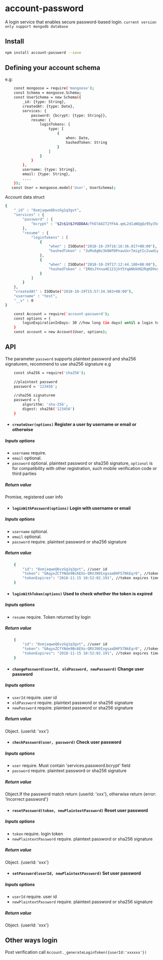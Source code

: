 # account-password
A login service that enables secure password-based login. `current version only support mongodb database`

## Install

```bash
npm install account-password --save
```
## Defining your account schema

e.g:

```bash
    const mongoose = require('mongoose');
    const Schema = mongoose.Schema;
    const UserSchema = new Schema({
        _id: {type: String},
        createdAt: {type: Date},
        services: {
            password: {bcrypt: {type: String}},
            resume: {
                loginTokens: {
                    type: [
                        {
                            when: Date,
                            hashedToken: String
                        }
                    ]
                }
            }
        },
        username: {type: String},
        email: {type: String},
        ....
    });
   const User = mongoose.model('User', UserSchema);
```
Account data struct
```bash
{
    "_id" : "8xmjaqweQ6vzGg1q3gvt",
    "services" : {
        "password" : {
            "bcrypt" : "$2b$10$JYUDDA4/fhOl6AIT2YFkA.qmL2d1aNQgQz95y35o01FCG6delTQI."
        },
        "resume" : {
            "loginTokens" : [
                {
                    "when" : ISODate("2018-10-29T16:16:36.017+08:00"),
                    "hashedToken" : "3uMs8gNz3b8WfDPnauUxr7migtIc2uwdipAYZefYXcE="
                },
                {
                    "when" : ISODate("2018-10-29T17:12:44.180+08:00"),
                    "hashedToken" : "IRHsJYnna4E123jhY5YqANbkHQ2RqKD9xyv6WDF8xk8="
                }
            ]
        }
    },
    "createdAt" : ISODate("2018-10-29T15:57:34.983+08:00"),
    "username" : "test",
    "__v" : 0
}
```



```bash
    const Account = require('account-password');
    const options = {
        loginExpirationInDays: 30 //how long (in days) until a login token expires, default 90
    }
    const account = new Account(User, options);
```

## API

The parameter `password` supports plaintext password and sha256 signaturem, recommend to use sha256 signature
e.g
```bash
	const sha256 = require('sha256');
    
    //plaintext password
    password = '123456';
    
    //sha256 signaturem
    password = {
    	algorithm: 'sha-256',
        digest: sha256('123456')
    }
```

* #### `createUser(options)` Register a user by username or email or otherwise
##### Inputs options
 * `username` require.
 * `email` optional.
 * `password` optional. plaintext password or sha256 signature, `optional` is for compatibility with other registration, such mobile verification code or third parties
##### Return value
Promise, registered user info



* #### `loginWithPassword(options)` Login with username or email
##### Inputs options
 * `username` optional.
 * `email` optional.
 * `password` require. plaintext password or sha256 signature
##### Return value
```bash
    {
        "id": "8xmjaqweQ6vzGg1q3gvt", //user id
        "token": "UAqyxZCfYNde9Bc6EXo-QRVJN9IxgsaaDHF57NkEqr0", //token
        "tokenExpires": "2018-11-15 10:52:02.191", //token expires time
    }
```

* #### `loginWithToken(options)` Used to check whether the token is expired
##### Inputs options
 * `resume` require. Token returned by login
##### Return value
```bash
    {
        "id": "8xmjaqweQ6vzGg1q3gvt", //user id
        "token": "UAqyxZCfYNde9Bc6EXo-QRVJN9IxgsaaDHF57NkEqr0", //token
        "tokenExpires": "2018-11-15 10:52:02.191", //token expires time
    }
```

* #### `changePassword(userId, oldPassword, newPassword)` Change user password
##### Inputs options
 * `userId` require. user id
 * `oldPassword` require. plaintext password or sha256 signature
 * `newPassword` require. plaintext password or sha256 signature
##### Return value
Object. {userId: 'xxx'}


* #### `checkPassword(user, password)` Check user password
##### Inputs options
 * `user` require. Must contain 'services.password.bcrypt' field
 * `password` require. plaintext password or sha256 signature
##### Return value
Object.If the password match return {userId: 'xxx'}, otherwise return {error: 'Incorrect password'}


* #### `resetPassword(token, newPlaintextPassword)` Reset user password
##### Inputs options
 * `token` require. login token
 * `newPlaintextPassword` require. plaintext password or sha256 signature
##### Return value
Object. {userId: 'xxx'}


* #### `setPassword(userId, newPlaintextPassword)` Set user password
##### Inputs options
 * `userId` require. user id
 * `newPlaintextPassword` require. plaintext password or sha256 signature
##### Return value
Object. {userId: 'xxx'}

## Other ways login
Post verification call `Account._generateLoginToken({userId:'xxxxxx'})`
